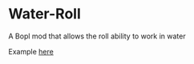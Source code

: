 # Water-Roll
A Bopl mod that  allows the roll ability to work in water

Example [here](https://github.com/maxgamertyper/Water-Roll/blob/main/WaterRoll.mp4)
